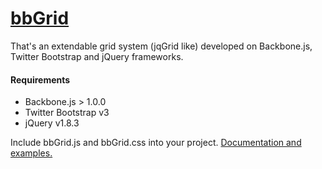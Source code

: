 [bbGrid](http://direct-fuel-injection.github.com/bbGrid/)
====================
That's an extendable grid system (jqGrid like) developed on Backbone.js, Twitter Bootstrap and jQuery frameworks.

#### Requirements
- Backbone.js > 1.0.0
- Twitter Bootstrap v3
- jQuery v1.8.3

Include bbGrid.js and bbGrid.css into your project. 
[Documentation and examples.](http://direct-fuel-injection.github.com/bbGrid/)
